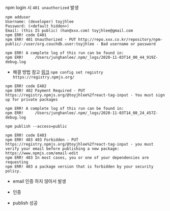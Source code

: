 npm login 시 `401 unauthorized` 발생

```
npm adduser
Username: (developer) toyjhlee
Password: (<default hidden>)
Email: (this IS public) (han@xxx.com) toyjhlee@gmail.com
npm ERR! code E401
npm ERR! 401 Unauthorized - PUT http://repo.xxx.co.kr/repository/npm-public/-/user/org.couchdb.user:toyjhlee - Bad username or password

npm ERR! A complete log of this run can be found in:
npm ERR!     /Users/junghanlee/.npm/_logs/2020-11-03T14_00_44_919Z-debug.log
```

-   해결 방법 참고 [링크](https://github.com/npm/npm/issues/19735) `npm config set registry https://registry.npmjs.org/`

```
npm ERR! code E402
npm ERR! 402 Payment Required - PUT https://registry.npmjs.org/@toyjhlee%2freact-tag-input - You must sign up for private packages

npm ERR! A complete log of this run can be found in:
npm ERR!     /Users/junghanlee/.npm/_logs/2020-11-03T14_08_24_457Z-debug.log
```

`npm publish --access=public`

```
npm ERR! code E403
npm ERR! 403 403 Forbidden - PUT https://registry.npmjs.org/@toyjhlee%2freact-tag-input - you must verify your email before publishing a new package: https://www.npmjs.com/email-edit
npm ERR! 403 In most cases, you or one of your dependencies are requesting
npm ERR! 403 a package version that is forbidden by your security policy.
```

-   email 인증 하지 않아서 발생

-   인증

-   publish 성공
